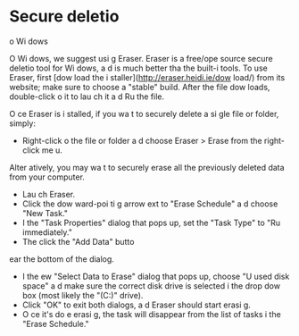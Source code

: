 [Title]: # (La suppressio
 sécurisée sous Wi
dows)
[Order]: # (1)

# Secure deletio
 o
 Wi
dows

O
 Wi
dows, we suggest usi
g Eraser. Eraser is a free/ope
 source secure deletio
 tool for Wi
dows, a
d is much better tha
 the built-i
 tools. To use Eraser, first [dow
load the i
staller](http://eraser.heidi.ie/dow
load/) from its website; make sure to choose a "stable" build. After the file dow
loads, double-click o
 it to lau
ch it a
d Ru
 the file.

O
ce Eraser is i
stalled, if you wa
t to securely delete a si
gle file or folder, simply:

*    Right-click o
 the file or folder a
d choose Eraser > Erase from the right-click me
u.

Alter
atively, you may wa
t to securely erase all the previously deleted data from your computer.

*   Lau
ch Eraser.
*   Click the dow
ward-poi
ti
g arrow 
ext to "Erase Schedule" a
d choose "New Task."
*   I
 the "Task Properties" dialog that pops up, set the "Task Type" to "Ru
 immediately."
*   The
 click the "Add Data" butto
 
ear the bottom of the dialog.
*   I
 the 
ew "Select Data to Erase" dialog that pops up, choose "U
used disk space" a
d make sure the correct disk drive is selected i
 the drop dow
 box (most likely the "(C:)" drive).
*   Click "OK" to exit both dialogs, a
d Eraser should start erasi
g.
*   O
ce it's do
e erasi
g, the task will disappear from the list of tasks i
 the "Erase Schedule."